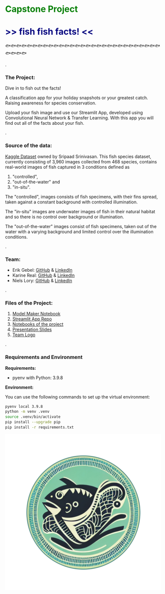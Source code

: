# <span style="color:green">__Capstone Project__

# <span style="color:navy">__>> fish fish facts! <<__

🐟🐟🐟🐟🐟🐟🐟🐟🐟🐟🐟🐟🐟🐟🐟🐟🐟🐟🐟🐟🐟🐟🐟🐟🐟🐟🐟🐟🐟🐟🐟🐟🐟

 
.

### **The Project:** 

Dive in to fish out the facts! 

A classification app for your holiday snapshots or your greatest catch. Raising awareness for species conservation. 

Upload your fish image and use our Streamlit App, developed using Convolutional Neural Network & Transfer Learning. With this app you will find out all of the facts about your fish.

.
### **Source of the data:** 

[Kaggle Dataset](https://www.kaggle.com/datasets/sripaadsrinivasan/fish-species-image-data) owned by Sripaad Srinivasan.
This fish species dataset, currently consisting of 3,960 images collected from 468 species, contains real-world images of fish captured in 3 conditions defined as

1. "controlled", 
2. "out-of-the-water" and 
3. "in-situ".

The "controlled", images consists of fish specimens, with their fins spread, taken against a constant background with controlled illumination.

The "in-situ" images are underwater images of fish in their natural habitat and so there is no control over background or illumination.

The "out-of-the-water" images consist of fish specimens, taken out of the water with a varying background and limited control over the illumination conditions.

.
### **Team:** 

- Erik Gebel: [GitHub](https://github.com/edierik) & [LinkedIn](https://www.linkedin.com/in/erik-gebel/)
- Karine Real: [GitHub](https://github.com/kaqreal) & [LinkedIn](https://www.linkedin.com/in/kaqreal/)
- Niels Lory: [GitHub](https://github.com/niels-lory) & [LinkedIn](https://www.linkedin.com/in/niels-christian-lory/)

.
### **Files of the Project:**
1. [Model Maker Notebook](Use_the_Modelmaker_for_predicting_fish.ipynb)
2. [Streamlit App Repo](https://github.com/niels-lory/streamlit_fishfishfacts)
3. [Notebooks of the project](notebooks)
4. [Presentation Slides](Final_presentation.pdf)
5. [Team Logo](fishfishfacts_logo.png)


.
### **Requirements and Environment**


**Requirements:**
- pyenv with Python: 3.9.8

**Environment:**

You can use the following commands to set up the virtual environment: 

```Bash
pyenv local 3.9.8
python -m venv .venv
source .venv/bin/activate
pip install --upgrade pip
pip install -r requirements.txt
```

![Team Logo](fishfishfacts_logo.png)
